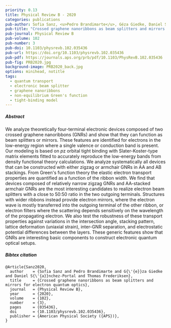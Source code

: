 ```yaml
---
priority: 0.13
title: Physical Review B - 2020
categories: publications
pub-author: Sofia Sanz, <u>Pedro Brandimarte</u>, Géza Giedke, Daniel Sánchez-Portal, and Thomas Frederiksen
pub-title: "Crossed graphene nanoribbons as beam splitters and mirrors for electron quantum optics"
pub-journal: Physical Review B
pub-volume: 102
pub-number: 3
pub-doi: 10.1103/physrevb.102.035436
pub-url: https://doi.org/10.1103/physrevb.102.035436
pub-pdf: https://journals.aps.org/prb/pdf/10.1103/PhysRevB.102.035436
pub-fig: PRB2020.jpg
background-image: PRB2020_back.jpg
options: minihead, notitle
tags:
  - quantum transport
  - electronic beam splitter
  - graphene nanoribbons
  - non-equilibrium Green's function
  - tight-binding model
---
```


##### Abstract

We analyze theoretically four-terminal electronic devices composed of two crossed graphene nanoribbons (GNRs) and show that they can function as beam splitters or mirrors. These features are identified for electrons in the low-energy region where a single valence or conduction band is present. Our modeling is based on *p*z orbital tight binding with Slater-Koster-type matrix elements fitted to accurately reproduce the low-energy bands from density functional theory calculations. We analyze systematically all devices that can be constructed with either zigzag or armchair GNRs in AA and AB stackings. From Green's function theory the elastic electron transport properties are quantified as a function of the ribbon width. We find that devices composed of relatively narrow zigzag GNRs and AA-stacked armchair GNRs are the most interesting candidates to realize electron beam splitters with a close to 50:50 ratio in the two outgoing terminals. Structures with wider ribbons instead provide electron mirrors, where the electron wave is mostly transferred into the outgoing terminal of the other ribbon, or electron filters where the scattering depends sensitively on the wavelength of the propagating electron. We also test the robustness of these transport properties against variations in the intersection angle, stacking pattern, lattice deformation (uniaxial strain), inter-GNR separation, and electrostatic potential differences between the layers. These generic features show that GNRs are interesting basic components to construct electronic quantum optical setups.


##### Bibtex citation

```
@Article{Sanz2020,
  author    = {Sofia Sanz and Pedro Brandimarte and G{\'{e}}za Giedke and Daniel S{\'{a}}nchez-Portal and Thomas Frederiksen},
  title     = {Crossed graphene nanoribbons as beam splitters and mirrors for electron quantum optics},
  journal   = {Physical Review B},
  year      = {2020},
  volume    = {102},
  number    = {3},
  pages     = {035436},
  doi       = {10.1103/physrevb.102.035436},
  publisher = {American Physical Society ({APS})},
}
```
